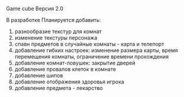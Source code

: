 Game cube
Версия 2.0

В разработке
Планируется добавить:
1. разнообразие текстур для комнат 
2. изменение текстуры персонажа
3. спавн предметов в случайные комнаты - карта и телепорт
4. добавление гибких настроек: изменение размера карты, время перемещения комнаты, ограничение времени прохождения
5. добавление комнат-ловушек: закрытие дверей
6. добавление провалов клеток в комнате
7. добавление шипов
8. добавление отображения здоровья игрока
9. добавление предмета - лекарство
